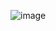 ![image](https://github.com/Abiji-2020/Leetcode-2024/assets/145255212/0556bf91-fa6b-41cd-9b8b-75d0eeb07c4e)
